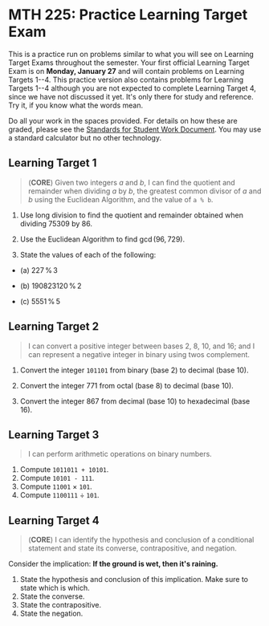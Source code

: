 # MTH 225: Practice Learning Target Exam

This is a practice run on problems similar to what you will see on Learning Target Exams throughout the semester. Your first official Learning Target Exam is on **Monday, January 27** and will contain problems on Learning Targets 1--4. This practice version also contains problems for Learning Targets 1--4 although you are not expected to complete Learning Target 4, since we have not discussed it yet. It's only there for study and reference. Try it, if you know what the words mean. 

Do all your work in the spaces provided. For details on how these are graded, please see the [Standards for Student Work Document](https://github.com/RobertTalbert/discretecs/blob/master/MTH225-Winter2025/course-docs/Standards%20for%20Student%20Work%20MTH%20225%20W25.md). You may use a standard calculator but no other technology. 

## Learning Target 1

> (**CORE**) Given two integers $a$ and $b$, I can find the quotient and remainder when dividing $a$ by $b$, the greatest common divisor of $a$ and $b$ using the Euclidean Algorithm, and the value of `a % b`.

1. Use long division to find the quotient and remainder obtained when dividing $75309$ by $86$. 







2. Use the Euclidean Algorithm to find $\gcd(96, 729)$. 









3. State the values of each of the following: 

- (a) $227 \, \% \, 3$ 

- (b) $190823120 \, \% \, 2$

- (c) $5551 \, \% \, 5$





## Learning Target 2

>I can convert a positive integer between bases 2, 8, 10, and 16; and I can represent a negative integer in binary using twos complement.

1. Convert the integer `101101` from binary (base 2) to decimal (base 10). 

   

   

   

   

   

2. Convert the integer $771$ from octal (base 8) to decimal (base 10). 

   

   

   

3. Convert the integer 867 from decimal (base 10) to hexadecimal (base 16). 







## Learning Target 3

> I can perform arithmetic operations on binary numbers. 

1. Compute `1011011 + 10101`. 
2. Compute `10101 - 111`. 
3. Compute `11001` $\times$ `101`. 
4. Compute `1100111` $\div$ `101`. 







## Learning Target 4

>(**CORE**) I can identify the hypothesis and conclusion of a conditional statement and state its converse, contrapositive, and negation.

Consider the implication: **If the ground is wet, then it's raining.** 

1. State the hypothesis and conclusion of this implication. Make sure to state which is which. 
2. State the converse. 
3. State the contrapositive. 
4. State the negation. 